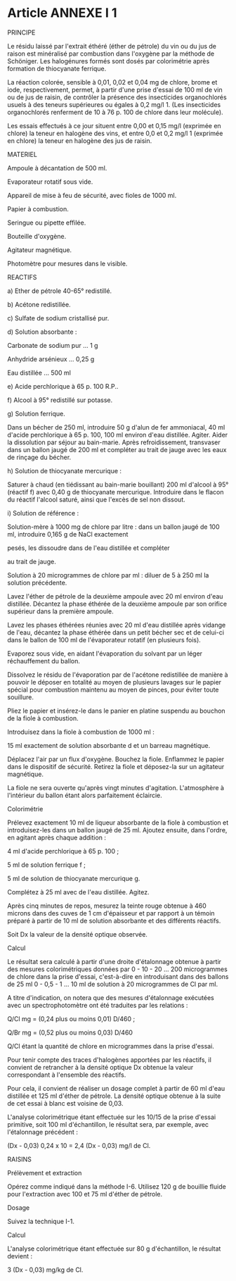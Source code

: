 # Article ANNEXE I 1

PRINCIPE

Le résidu laissé par l'extrait éthéré (éther de pétrole) du vin ou du jus de raison est minéralisé par combustion dans l'oxygène par la méthode de Schöniger. Les halogénures formés sont dosés par colorimétrie après formation de thiocyanate ferrique.

La réaction colorée, sensible à 0,01, 0,02 et 0,04 mg de chlore, brome et iode, respectivement, permet, à partir d'une prise d'essai de 100 ml de vin ou de jus de raisin, de contrôler la présence des insecticides organochlorés usuels à des teneurs supérieures ou égales à 0,2 mg/l 1. (Les insecticides organochlorés renferment de 10 à 76 p. 100 de chlore dans leur molécule).

Les essais effectués à ce jour situent entre 0,00 et 0,15 mg/l (exprimée en chlore) la teneur en halogène des vins, et entre 0,0 et 0,2 mg/l 1 (exprimée en chlore) la teneur en halogène des jus de raisin.

MATERIEL

Ampoule à décantation de 500 ml.

Evaporateur rotatif sous vide.

Appareil de mise à feu de sécurité, avec fioles de 1000 ml.

Papier à combustion.

Seringue ou pipette effilée.

Bouteille d'oxygène.

Agitateur magnétique.

Photomètre pour mesures dans le visible.

REACTIFS

a) Ether de pétrole 40-65° redistillé.

b) Acétone redistillée.

c) Sulfate de sodium cristallisé pur.

d) Solution absorbante :

Carbonate de sodium pur ... 1    g

Anhydride arsénieux ...     0,25 g

Eau distillée ...           500 ml

e) Acide perchlorique à 65 p. 100 R.P..

f) Alcool à 95° redistillé sur potasse.

g) Solution ferrique.

Dans un bécher de 250 ml, introduire 50 g d'alun de fer ammoniacal, 40 ml d'acide perchlorique à 65 p. 100, 100 ml environ d'eau distillée. Agiter. Aider la dissolution par séjour au bain-marie. Après refroidissement, transvaser dans un ballon jaugé de 200 ml et compléter au trait de jauge avec les eaux de rinçage du bécher.

h) Solution de thiocyanate mercurique :

Saturer à chaud (en tiédissant au bain-marie bouillant)          200 ml d'alcool à 95° (réactif f) avec 0,40 g de thiocyanate          mercurique. Introduire dans le flacon du réactif l'alcool          saturé, ainsi que l'excès de sel non dissout.

i) Solution de référence :

Solution-mère à 1000 mg de chlore par litre : dans un ballon         jaugé de 100 ml, introduire 0,165 g de NaCl exactement

pesés, les dissoudre dans de l'eau distillée et compléter

au trait de jauge.

Solution à 20 microgrammes de chlore par ml : diluer de 5          à 250 ml la solution précédente.

Lavez l'éther de pétrole de la deuxième ampoule avec 20 ml environ d'eau distillée. Décantez la phase éthérée de la deuxième ampoule par son orifice supérieur dans la première ampoule.

Lavez les phases éthérées réunies avec 20 ml d'eau distillée après vidange de l'eau, décantez la phase éthérée dans un petit bécher sec et de celui-ci dans le ballon de 100 ml de l'évaporateur rotatif (en plusieurs fois).

Evaporez sous vide, en aidant l'évaporation du solvant par un léger réchauffement du ballon.

Dissolvez le résidu de l'évaporation par de l'acétone redistillée de manière à pouvoir le déposer en totalité au moyen de plusieurs lavages sur le papier spécial pour combustion maintenu au moyen de pinces, pour éviter toute souillure.

Pliez le papier et insérez-le dans le panier en platine suspendu au bouchon de la fiole à combustion.

Introduisez dans la fiole à combustion de 1000 ml :

15 ml exactement de solution absorbante d et un barreau          magnétique.

Déplacez l'air par un flux d'oxygène. Bouchez la fiole. Enflammez le papier dans le dispositif de sécurité. Retirez la fiole et déposez-la sur un agitateur magnétique.

La fiole ne sera ouverte qu'après vingt minutes d'agitation. L'atmosphère à l'intérieur du ballon étant alors parfaitement éclaircie.

Colorimétrie

Prélevez exactement 10 ml de liqueur absorbante de la fiole à combustion et introduisez-les dans un ballon jaugé de 25 ml. Ajoutez ensuite, dans l'ordre, en agitant après chaque addition :

4 ml d'acide perchlorique à 65 p. 100 ;

5 ml de solution ferrique f ;

5 ml de solution de thiocyanate mercurique g.

Complétez à 25 ml avec de l'eau distillée. Agitez.

Après cinq minutes de repos, mesurez la teinte rouge obtenue à 460 microns dans des cuves de 1 cm d'épaisseur et par rapport à un témoin préparé à partir de 10 ml de solution absorbante et des différents réactifs.

Soit Dx la valeur de la densité optique observée.

Calcul

Le résultat sera calculé à partir d'une droite d'étalonnage obtenue à partir des mesures colorimétriques données par 0 - 10 - 20 ... 200 microgrammes de chlore dans la prise d'essai, c'est-à-dire en introduisant dans des ballons de 25 ml 0 - 0,5 - 1 ... 10 ml de solution à 20 microgrammes de Cl par ml.

A titre d'indication, on notera que des mesures d'étalonnage exécutées avec un spectrophotomètre ont été traduites par les relations :

Q/Cl mg = (0,24 plus ou moins 0,01) D/460 ;

Q/Br mg = (0,52 plus ou moins 0,03) D/460

Q/Cl étant la quantité de chlore en microgrammes dans la prise d'essai.

Pour tenir compte des traces d'halogènes apportées par les réactifs, il convient de retrancher à la densité optique Dx obtenue la valeur correspondant à l'ensemble des réactifs.

Pour cela, il convient de réaliser un dosage complet à partir de 60 ml d'eau distillée et 125 ml d'éther de pétrole. La densité optique obtenue à la suite de cet essai à blanc est voisine de 0,03.

L'analyse colorimétrique étant effectuée sur les 10/15 de la prise d'essai primitive, soit 100 ml d'échantillon, le résultat sera, par exemple, avec l'étalonnage précédent :

(Dx - 0,03) 0,24 x 10 = 2,4 (Dx - 0,03) mg/l de Cl.

RAISINS

Prélèvement et extraction

Opérez comme indiqué dans la méthode I-6. Utilisez 120 g de bouillie fluide pour l'extraction avec 100 et 75 ml d'éther de pétrole.

Dosage

Suivez la technique I-1.

Calcul

L'analyse colorimétrique étant effectuée sur 80 g d'échantillon, le résultat devient :

3 (Dx - 0,03) mg/kg de Cl.
